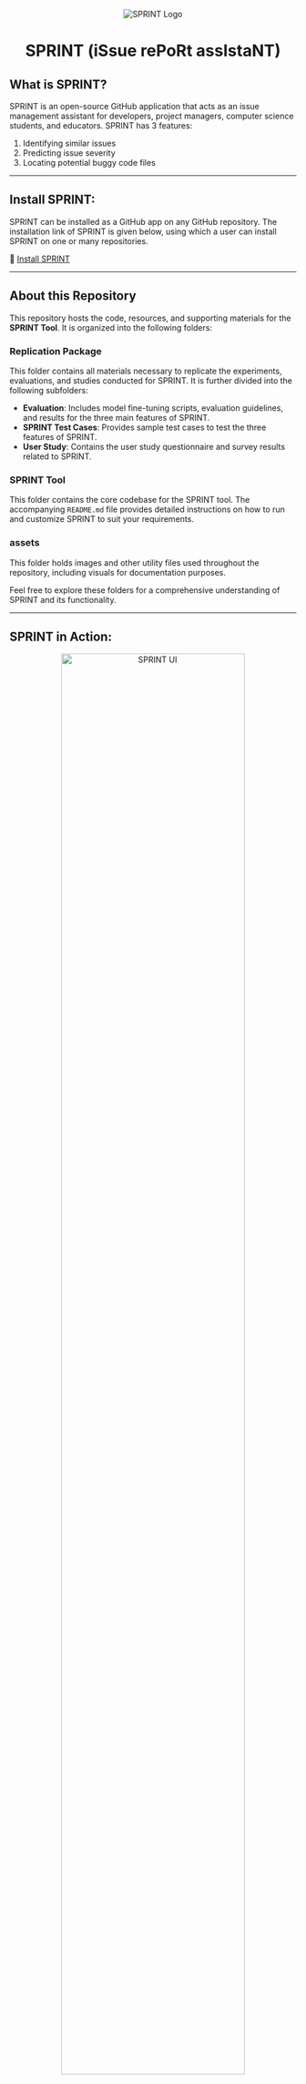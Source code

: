 <p align="center">
  <img src="../assets/logo.PNG" alt="SPRINT Logo" />
</p>

<h1 align="center">SPRINT (iSsue rePoRt assIstaNT)</h1>

## What is SPRINT?

SPRINT is an open-source GitHub application that acts as an issue management assistant for developers, project managers, computer science students, and educators. SPRINT has 3 features:
1. Identifying similar issues  
2. Predicting issue severity  
3. Locating potential buggy code files  

---

## Install SPRINT:

SPRINT can be installed as a GitHub app on any GitHub repository. The installation link of SPRINT is given below, using which a user can install SPRINT on one or many repositories.

:link: [Install SPRINT](https://github.com/apps/sprint-issue-report-assistant)

---

## About this Repository

This repository hosts the code, resources, and supporting materials for the **SPRINT Tool**. It is organized into the following folders:

### Replication Package
This folder contains all materials necessary to replicate the experiments, evaluations, and studies conducted for SPRINT. It is further divided into the following subfolders:
- **Evaluation**: Includes model fine-tuning scripts, evaluation guidelines, and results for the three main features of SPRINT.
- **SPRINT Test Cases**: Provides sample test cases to test the three features of SPRINT.
- **User Study**: Contains the user study questionnaire and survey results related to SPRINT.

### SPRINT Tool
This folder contains the core codebase for the SPRINT tool. The accompanying `README.md` file provides detailed instructions on how to run and customize SPRINT to suit your requirements.

### assets
This folder holds images and other utility files used throughout the repository, including visuals for documentation purposes.

Feel free to explore these folders for a comprehensive understanding of SPRINT and its functionality.

---

## SPRINT in Action:

<p align="center">
  <img src="assets/ui_sprint.png" alt="SPRINT UI" style="width:80%;" />
</p>

When a new issue is reported, SPRINT fetches that issue and analyzes it. After analysis, SPRINT generates comments and labels for its three features:

1. **Similar Issue Detection**:  
   SPRINT generates a comment containing the list of potential similar issues' (if any) ID, title, and URL. Users can click on that URL to inspect the issues further. If one or more similar issues exist, SPRINT labels the reported issue as "Duplicate".

2. **Severity Prediction**:  
   SPRINT classifies the reported issue into one of five severity levels:
   - **Blocker**: Issue stops all operations; requires immediate resolution.
   - **Critical**: Issue causes major failure; disrupts core functionality.
   - **Major**: Issue affects primary features but has workarounds.
   - **Minor**: Issue impacts secondary features; low operational impact.
   - **Trivial**: Issue has minimal or cosmetic effects only.

   After classifying the severity level, SPRINT creates a label of that severity and attaches it to the reported issue.

3. **Bug Localization**:  
   SPRINT generates a comment containing a list of code files along with their URLs that likely require modification to solve the issues. The code file URLs can take the users to the respective code files for further inspection. 

---

## SPRINT's Architecture:

SPRINT is implemented using Python's Flask framework under the following architecture:  

<p align="center">
  <img src="assets/architecture.png" alt="SPRINT Architecture" />
</p>


1. **Issue Indexer**:  
   - Fetches and stores existing issues in a local database for efficient access and analysis.  
   - Applies page-based indexing to partition issues for efficient fetching.  

2. **GitHub Event Listener**:  
   - Monitors new issues using GitHub Webhooks and fetches them for processing.  
   - Sends the reported issues and code files to other components for further analysis.
   - Formats the output of the feature components and send them back to GitHub.  

3. **Issue Management Component**:  
   - Identifies duplicate issues by analyzing textual similarity.  
   - Classifies reported issues into five severity levels: blocker, critical, major, minor, or trivial.  
   - Predicts potential buggy code files that might require modification to solve the issue.

6. **Other Utilities**:  
   - **Process Pool Executor**: Enables multiprocessing to analyze issues concurrently for faster processing.  
   - **Data Storage**: SPRINT uses a local relational database to store and index issues for efficient fetching and synchronization with GitHub.  
   - **Model Library**: Leverages fine-tuned machine learning models for text analysis and predictions.  


--- 

## How can I contribute to SPRINT?

We are more than happy to receive your contributions (any kind of contributions). If you have an idea of a feature or enhancement, or if you find a bug, please open an issue (or a pull request). If you have questions, feel free to contact us: <a href="https://github.com/adnan23062000">Ahmed Adnan</a> (bsse1131@iit.du.ac.bd),  <a href="https://github.com/antu-saha">Antu Saha</a> (asaha02@wm.edu), and <a href="">Oscar Chaparro</a> (oscarch@wm.edu)

---
  
## How do I customize and run SPRINT on my server?
SPRINT is a tool for bug report duplicate detection, severity prediction and bug localization. A user can run SPRINT and customize it by following the instructions given below. We have also made our .env file public so that users can get an idea of which variable names to use and which values are required in those variables.

**Step 1:** 

Clone the repository 

**Step 2:** 

Download the Models 

You can download our fine-tuned models for the 3 features from here: [models](https://drive.google.com/drive/folders/1IQdWRwUKVGmU-8p4PNbWd4vTxIAuaoNY?usp=sharing). 

After downloading, put them in your preferable location and add the location path (the path of the downloaded folders with feature names; e.g. 'modelDupBr', 'modelPrioritySeverity') in the `.env` file. Add model paths for each of the 3 features in the `.env` file in variables ''DUPLICATE_BR_MODEL_PATH', 'SEVERITY_PREDICTION_MODEL_PATH', 'BUGLOCALIZATION_MODEL_PATH'.

You can also use your own fine-tuned models. You just need to add your model path in the `.env` file.

[n.b. - The bug localization model (Llama-7b-chat-finetune) requires a GPU of the ampere family to load the shards to run, the entire project and the models require about 20gb of space]


**Step 3:**

Install ngrok from (https://ngrok.com/download) [This will create a secure tunnel from a public endpoint (Github repository) to a locally running network service (our project running in localhost)]


**Step 4:** 

Create a new GitHub application. You need to go to the following path:

   `Settings -> Developer's Settings -> New GitHub App`

Make sure in ‘Repository Permissions’ section of the GitHub application, there is Read and Write access to ‘Actions’, ‘Webhooks’ and ‘Issues’. After saving the GitHub application, there will be an option to Generate a private access token (this token will enable permission for SPRINT to fetch and post data to a user’s Github repositories). Generate this token and then copy and paste app id, client id, and github private access token/private key to the `.env` file of the cloned code.



**Step 5:**  

Open the cloned project in IDE and install the required dependencies. You can use our [requirements.txt](https://github.com/sea-lab-wm/sprint_issue_report_assistant_tool/blob/main/SPRINT%20Tool/requirements.txt) file for this. Then, run the following 2 commands in 2 different terminals:  

```bash
ngrok http 5000

python main.py
# or
python -m main
```


**Step 6:**

Go to the repository where you need to run the tool. Go to -

`Settings -> Webhooks -> Add Webhook `

Then copy the forwarding address shown after running the command `ngrok http 5000` or `./ngrok http 5000` (if ngrok.exe is in your SPRINT Tool folder)  into the Payload URL section of Add Webhook. 


Make sure ‘Which events would you like to trigger this webhook?’ section has ‘Issues’, ‘Issue Comments’ and ‘Labels’ checkboxes checked


**Step 7:**

Create issues in that repository and see SPRINT work

---

# SPRINT API Documentation

## Overview
SPRINT provides three features: **Duplicate Issue Detection**, **Severity Prediction**, and **Bug Localization**. Each feature is implemented as a Python function-based API and can be used within your project. Below is a guide on how to interact with these APIs, the expected inputs, outputs, and how to modify or customize their behavior.

---

## 1. Duplicate Issue Detection

### **Function**
`DuplicateDetection(sent1, sent2, issue_id)`

### **Purpose**
Compares a new issue with an existing one to detect duplicates based on textual similarity.

### **Input Parameters**
- `sent1`: *String*. The title or description of the new issue.
- `sent2`: *String*. The title or description of the existing issue to compare against.
- `issue_id`: *Integer*. The ID of the issue being compared.

### **Output**
- **Returns:** *Integer*  
  - `1`: Duplicate.  
  - `0`: Not a duplicate.

### **Customization**
- **Model Path:** Update the `DUPLICATE_BR_MODEL_PATH` environment variable in `.env` to change the pre-trained model.  
- **Model Hyperparameters:** Modify the tokenizer settings (`max_length`, `padding`) or replace the model architecture if needed.  
- **Parallel Processing:** The APIs support multiprocessing for faster execution using a multiprocessing pool. Customize the `chunkify` logic or the number of processes (`processes=4`) to suit your system’s capabilities.

---

## 2. Severity Prediction

### **Function**
`SeverityPrediction(input_text)`

### **Purpose**
Predicts the severity level of a reported issue based on its textual content.

### **Input Parameters**
- `input_text`: *String*. The combined title and description of the issue.

### **Output**
- **Returns:** *String*. One of the following severity levels:
  - `Blocker`, `Critical`, `Major`, `Minor`, `Trivial`.

### **Customization**
- **Model Path:** Update the `SEVERITY_PREDICTION_MODEL_PATH` in `.env`.  
- **Severity Classes:** Adjust the severity classification mapping in `GetSeverityPriorityClass` if custom labels are needed:
  ```python
  severity_classes = {
      0: "Blocker",
      1: "Major",
      2: "Minor",
      3: "Trivial",
      4: "Critical",
  }


## 3. Bug Localization

### **Function**
`BugLocalization(issue_data, repo_full_name, code_files_list)`

### **Purpose**
Predicts the most likely buggy code files that might require modification to fix the issue.

### **Input Parameters**
- `issue_data`: *String*. The combined title and description of the issue.  
- `repo_full_name`: *String*. The repository’s full name (e.g., `org/repo`).  
- `code_files_list`: *List of Strings*. Paths to all code files in the repository.

### **Output**
- **Returns:** *List of Strings*. File paths for the top 5–6 predicted buggy files.

### **Customization**
- **Model Path:** Update the `BUGLOCALIZATION_MODEL_PATH` in `.env`.  
- **Prompt:** Modify the `prompt` string in the function to adjust the question or context provided to the model.  
- **Quantization Settings:** Fine-tune the `BitsAndBytesConfig` if you need to optimize model performance for specific hardware.

---

### **General Notes**

#### **Environment Configuration**
All three features rely on pre-trained models and their paths are defined in `.env`. SPRINT's three features can support many transformer-based models and LLMs. Update the following environment variables to add your customized model paths:
- `DUPLICATE_BR_MODEL_PATH`  
- `SEVERITY_PREDICTION_MODEL_PATH`  
- `BUGLOCALIZATION_MODEL_PATH`

#### **Model Replacement**
To use custom models:
1. Fine-tune your models for tasks like classification or text similarity.
2. Save the models to a local directory.
3. Update the corresponding model paths in the `.env` file.

---

# Extending SPRINT with New Features

## Overview
SPRINT is designed to be modular and extensible, allowing developers to easily add new features. This guide provides a brief overview of how to create a new feature as a functional API and integrate it into SPRINT.

---

## Steps to Add a New Feature

### 1. **Define the Feature**
Identify the new functionality you want to add. Clearly define:
- **Purpose**: What problem does the feature solve?
- **Inputs**: What data does it require?
- **Outputs**: What will the feature return or produce?

### 2. **Create the Feature Functional API**

1. **Set Up the Model/Logic**
   - If the feature requires a machine learning model, train or fine-tune a model specific to the task.
   - Save the model and its tokenizer in a local directory.
   - Define the model's path in the `.env` file for easy configuration.

2. **Implement the API**
   Write a Python function that encapsulates the feature's logic. Use SPRINT's existing APIs as templates. Ensure:
   - The function accepts clear input parameters.
   - The function processes the inputs and produces outputs efficiently.
   - Proper error handling is included.

3. **Integrate the New Feature into SPRINT**  
   Update the Process Logic  

   Modify the `processIssueEvents.py` file to include calls to the new feature API. All the GitHub issues after fetching can be used from this code file according to the requirements.
   Example:  

   ```python
   # Call the new feature
   new_feature_result = NewFeature(input_issue_data)
   create_comment(repo_full_name, issue_number, new_feature_result)

4. **Add Configuration**

   Add environment variables for the new feature in the .env file (e.g., model paths, hyperparameters).

5.   **Update Outputs**

   Decide how the results from the new feature will be presented. For example:
   - Add comments to GitHub issues.
   - Attach labels based on the feature's output.

---